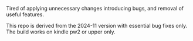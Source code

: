 Tired of applying unnecessary changes introducing bugs, and removal of useful
features.

This repo is derived from the 2024-11 version with essential bug fixes only. The
build works on kindle pw2 or upper only.
